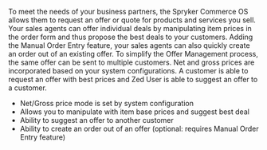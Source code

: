 To meet the needs of your business partners, the Spryker Commerce OS allows them to request an offer or quote for products and services you sell. 
Your sales agents can offer individual deals by manipulating item prices in the order form and thus propose the best deals to your customers. Adding the Manual Order Entry feature, your sales agents can also quickly create an order out of an existing offer. To simplify the Offer Management process, the same offer can be sent to multiple customers.
Net and gross prices are incorporated based on your system configurations. 
A customer is able to request an offer with best prices and Zed User is able to suggest an offer to a customer.

* Net/Gross price mode is set by system configuration
* Allows you to manipulate with item base prices and suggest best deal
* Ability to suggest an offer to another customer 
* Ability to create an order out of an offer (optional: requires Manual Order Entry feature)